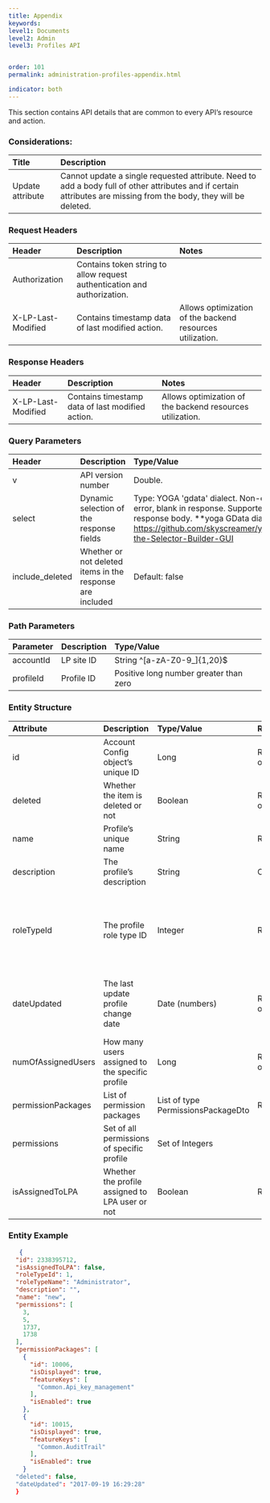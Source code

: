 ```yaml
---
title: Appendix
keywords:
level1: Documents
level2: Admin
level3: Profiles API


order: 101
permalink: administration-profiles-appendix.html

indicator: both
---
```


This section contains API details that are common to every API’s resource and action.

### Considerations:

| Title | Description |
| :--------   | :--- |
| Update attribute | Cannot update a single requested attribute. Need to add a body full of other attributes and if certain attributes are missing from the body, they will be deleted. |


### Request Headers

| Header        | Description | Notes |
| :------       | :--------   | :--- |
| Authorization | Contains token string to allow request authentication and authorization. | |
| X-LP-Last-Modified | Contains timestamp data of last modified action. | Allows optimization of the backend resources utilization. | 

### Response Headers

| Header        | Description | Notes |
| :------       | :--------   |  :--- |
| X-LP-Last-Modified | Contains timestamp data of last modified action. | Allows optimization of the backend resources utilization. | 


### Query Parameters

| Header   | Description         | Type/Value                       | Required       | Notes |
| :------  | :--------           | :----------                      | :---           | :--- |
| v        | API version number  | Double. | v=4.0 | Required |
| select | Dynamic selection of the response fields | Type: YOGA 'gdata' dialect. Non-existing field: no error, blank in response. Supported fields: Any in response body. **yoga GData dialect builder url: https://github.com/skyscreamer/yoga/wiki/Using-the-Selector-Builder-GUI | Optional |
| include_deleted | Whether or not deleted items in the response are included | Default: false | Optional |


### Path Parameters

| Parameter | Description  | Type/Value |
| :------   | :--------    | :-------- |
| accountId | LP site ID | String ^[a-zA-Z0-9_]{1,20}$ |
| profileId | Profile ID | Positive long number greater than zero |

### Entity Structure

| Attribute | Description  | Type/Value | Required | Notes |
| :------   | :--------    | :-------- | :--- | :--- |
| id | Account Config object’s unique ID | Long | Read only |  |
| deleted | Whether the item is deleted or not | Boolean | Read only | |
| name | Profile’s unique name | String | Required | |
| description | The profile’s description | String | Optional | |
| roleTypeId | The profile role type ID | Integer | Required | 1-Admin, 2-Agent, 3-Agent Manager, 4-Campaign Manager, 5-LPA |
| dateUpdated | The last update profile change date  | Date (numbers) | Read only | The format: year-month-date hrs:min:sec |
| numOfAssignedUsers | How many users assigned to the specific profile | Long | Read only | |
| permissionPackages | List of permission packages | List of type PermissionsPackageDto | Required | |
| permissions | Set of all permissions of specific profile | Set of Integers | | |
| isAssignedToLPA | Whether the profile assigned to LPA user or not | Boolean | Required | |

 

### Entity Example

```json
   {
  "id": 2338395712,
  "isAssignedToLPA": false,
  "roleTypeId": 1,
  "roleTypeName": "Administrator",
  "description": "",
  "name": "new",
  "permissions": [
    3,
    5,
    1737,
    1738
  ],
  "permissionPackages": [
    {
      "id": 10006,
      "isDisplayed": true,
      "featureKeys": [
        "Common.Api_key_management"
      ],
      "isEnabled": true
    },
    {
      "id": 10015,
      "isDisplayed": true,
      "featureKeys": [
        "Common.AuditTrail"
      ],
      "isEnabled": true
    }
  "deleted": false,
  "dateUpdated": "2017-09-19 16:29:28"
  }  
```

